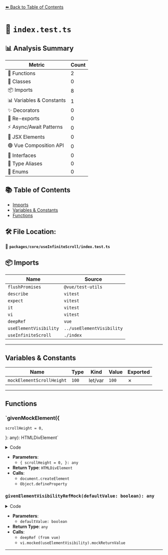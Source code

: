 [⬅️ Back to Table of Contents](../../../index.md)

# 📄 `index.test.ts`

## 📊 Analysis Summary

| Metric | Count |
|--------|-------|
| 🔧 Functions | 2 |
| 🧱 Classes | 0 |
| 📦 Imports | 8 |
| 📊 Variables & Constants | 1 |
| ✨ Decorators | 0 |
| 🔄 Re-exports | 0 |
| ⚡ Async/Await Patterns | 0 |
| 💠 JSX Elements | 0 |
| 🟢 Vue Composition API | 0 |
| 📐 Interfaces | 0 |
| 📑 Type Aliases | 0 |
| 🎯 Enums | 0 |

## 📚 Table of Contents

- [Imports](#imports)
- [Variables & Constants](#variables-constants)
- [Functions](#functions)

## 🛠️ File Location:
📂 **`packages/core/useInfiniteScroll/index.test.ts`**

## 📦 Imports

| Name | Source |
|------|--------|
| `flushPromises` | `@vue/test-utils` |
| `describe` | `vitest` |
| `expect` | `vitest` |
| `it` | `vitest` |
| `vi` | `vitest` |
| `deepRef` | `vue` |
| `useElementVisibility` | `../useElementVisibility` |
| `useInfiniteScroll` | `./index` |


---

## Variables & Constants

| Name | Type | Kind | Value | Exported |
|------|------|------|-------|----------|
| `mockElementScrollHeight` | `100` | let/var | `100` | ✗ |


---

## Functions

### `givenMockElement({
    scrollHeight = 0,
  }: any): HTMLDivElement`

<details><summary>Code</summary>

```ts
function givenMockElement({
    scrollHeight = 0,
  } = {}): HTMLDivElement {
    const mockElement = document.createElement('div')
    Object.defineProperty(mockElement, 'scrollHeight', {
      value: scrollHeight,
    })
    return mockElement
  }
```
</details>

- **Parameters**:
  - `{
    scrollHeight = 0,
  }: any`
- **Return Type**: `HTMLDivElement`
- **Calls**:
  - `document.createElement`
  - `Object.defineProperty`
### `givenElementVisibilityRefMock(defaultValue: boolean): any`

<details><summary>Code</summary>

```ts
function givenElementVisibilityRefMock(defaultValue: boolean) {
    const mockVisibilityRef = deepRef(defaultValue)
    vi.mocked(useElementVisibility).mockReturnValue(mockVisibilityRef)
    return mockVisibilityRef
  }
```
</details>

- **Parameters**:
  - `defaultValue: boolean`
- **Return Type**: `any`
- **Calls**:
  - `deepRef (from vue)`
  - `vi.mocked(useElementVisibility).mockReturnValue`

---